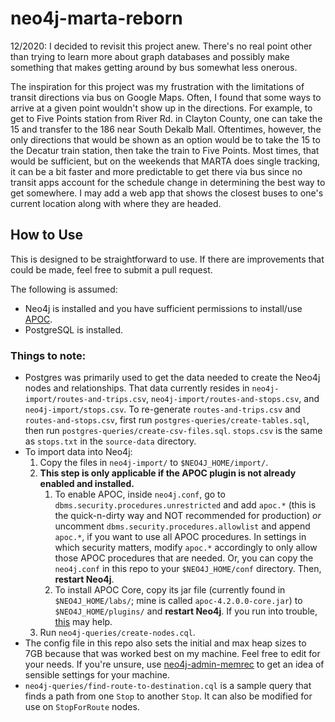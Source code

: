 # neo4j-marta-reborn
12/2020: I decided to revisit this project anew. There's no real point other than trying to learn more about graph databases and possibly make something that makes getting around by bus somewhat less onerous.

The inspiration for this project was my frustration with the limitations of transit directions via bus on Google Maps. Often, I found that some ways to arrive at a given point wouldn't show up in the directions. For example, to get to Five Points station from River Rd. in Clayton County, one can take the 15 and transfer to the 186 near South Dekalb Mall. Oftentimes, however, the only directions that would be shown as an option would be to take the 15 to the Decatur train station, then take the train to Five Points. Most times, that would be sufficient, but on the weekends that MARTA does single tracking, it can be a bit faster and more predictable to get there via bus since no transit apps account for the schedule change in determining the best way to get somewhere. I may add a web app that shows the closest buses to one's current location along with where they are headed.

## How to Use
This is designed to be straightforward to use. If there are improvements that could be made, feel free to submit a pull request. 

The following is assumed:
- Neo4j is installed and you have sufficient permissions to install/use [APOC](https://neo4j.com/labs/apoc/).
- PostgreSQL is installed.

### Things to note:
- Postgres was primarily used to get the data needed to create the Neo4j nodes and relationships. That data currently resides in `neo4j-import/routes-and-trips.csv`, `neo4j-import/routes-and-stops.csv`, and `neo4j-import/stops.csv`.
To re-generate `routes-and-trips.csv` and `routes-and-stops.csv`, first run `postgres-queries/create-tables.sql`, then run `postgres-queries/create-csv-files.sql`. `stops.csv` is the same as `stops.txt` in the `source-data` directory.
- To import data into Neo4j: 
  1. Copy the files in `neo4j-import/` to `$NEO4J_HOME/import/`. 
  2. **This step is only applicable if the APOC plugin is not already enabled and installed.** 
     1. To enable APOC, inside `neo4j.conf`, go to `dbms.security.procedures.unrestricted` and add `apoc.*` (this is the quick-n-dirty way and NOT recommended for production) *or* uncomment `dbms.security.procedures.allowlist` and append `apoc.*`, if you want to use all APOC procedures. In settings in which security matters, modify `apoc.*` accordingly to only allow those APOC procedures that are needed. Or, you can copy the `neo4j.conf` in this repo to your `$NEO4J_HOME/conf` directory. Then, **restart Neo4j**.
     2. To install APOC Core, copy its jar file (currently found in `$NEO4J_HOME/labs/`; mine is called `apoc-4.2.0.0-core.jar`) to `$NEO4J_HOME/plugins/` and **restart Neo4j**. If you run into trouble, [this](https://github.com/neo4j-contrib/neo4j-apoc-procedures) may help.
  3. Run `neo4j-queries/create-nodes.cql`.  
- The config file in this repo also sets the initial and max heap sizes to 7GB because that was worked best on my machine. Feel free to edit for your needs. If you're unsure, use [neo4j-admin-memrec](https://neo4j.com/docs/operations-manual/current/tools/neo4j-admin-memrec) to get an idea of sensible settings for your machine.
- `neo4j-queries/find-route-to-destination.cql` is a sample query that finds a path from one `Stop` to another `Stop`. It can also be modified for use on `StopForRoute` nodes.
